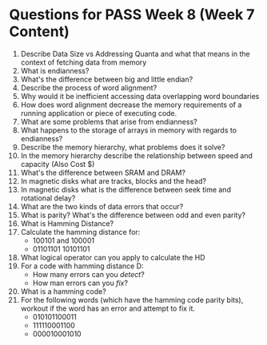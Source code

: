 # Questions for PASS Week 8 (Week 7 Content)

1. Describe Data Size vs Addressing Quanta and what that means in the context of fetching data from memory
2. What is endianness?
3. What's the difference between big and little endian?
4. Describe the process of word alignment?
5. Why would it be inefficient accessing data overlapping word boundaries
6. How does word alignment decrease the memory requirements of a running application or piece of executing code.
7. What are some problems that arise from endianness?
8. What happens to the storage of arrays in memory with regards to endianness?
9. Describe the memory hierarchy, what problems does it solve?
10. In the memory hierarchy describe the relationship between speed and capacity (Also Cost $)
11. What's the difference between SRAM and DRAM?
12. In magnetic disks what are tracks, blocks and the head?
13. In magnetic disks what is the difference between seek time and rotational delay?
14. What are the two kinds of data errors that occur?
15. What is parity? What's the difference between odd and even parity?
16. What is Hamming Distance?
17. Calculate the hamming distance for:
    - 100101 and 100001
    - 01101101 10101101
18. What logical operator can you apply to calculate the HD
19. For a code with hamming distance D:
    - How many errors can you _detect_?
    - How man errors can you _fix_?
20. What is a hamming code?
21. For the following words (which have the hamming code parity bits), workout if the word has an error and attempt to fix it.
    - 010101100011
    - 111110001100
    - 000010001010
